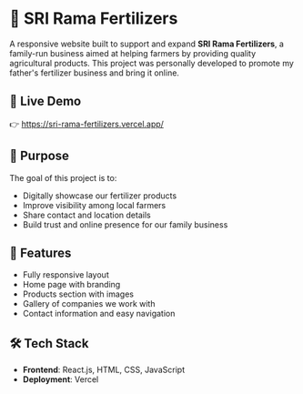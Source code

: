 # 🌾 SRI Rama Fertilizers

A responsive website built to support and expand **SRI Rama Fertilizers**, a family-run business aimed at helping farmers by providing quality agricultural products. This project was personally developed to promote my father's fertilizer business and bring it online.

## 🔗 Live Demo

👉 https://sri-rama-fertilizers.vercel.app/

## 🎯 Purpose

The goal of this project is to:

- Digitally showcase our fertilizer products
- Improve visibility among local farmers
- Share contact and location details
- Build trust and online presence for our family business

## 🚀 Features

- Fully responsive layout
- Home page with branding
- Products section with images
- Gallery of companies we work with
- Contact information and easy navigation

## 🛠️ Tech Stack

- **Frontend**: React.js, HTML, CSS, JavaScript
- **Deployment**: Vercel

